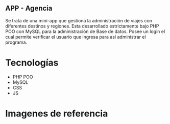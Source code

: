 ## APP - Agencia

Se trata de una mini-app que gestiona la administración de viajes con diferentes destinos y regiones. Esta desarrollado estrictamente bajo PHP POO con MySQL para la administración de Base de datos. Posee un login el cual permite verificar el usuario que ingresa para así administrar el programa.

# Tecnologías

- PHP POO
- MySQL
- CSS
- JS

# Imagenes de referencia
